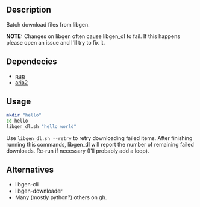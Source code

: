 ## Description
Batch download files from libgen.

**NOTE:** Changes on libgen often cause libgen_dl to fail. If this happens please open an issue and I'll try to fix it.

## Dependecies

- [pup](https://github.com/ericchiang/pup)
- [aria2](https://github.com/aria2/aria2)

## Usage

``` bash
mkdir "hello"
cd hello
libgen_dl.sh "hello world"
```

Use `libgen_dl.sh --retry` to retry downloading failed items. After finishing running this commands, libgen_dl will report the number of remaining failed downloads. Re-run if necessary (I'll probably add a loop).

## Alternatives
- libgen-cli
- libgen-downloader
- Many (mostly python?) others on gh.
